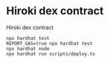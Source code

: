 # Hiroki dex contract

Hiroki dex contract

```shell
npx hardhat test
REPORT_GAS=true npx hardhat test
npx hardhat node
npx hardhat run scripts/deploy.ts
```
